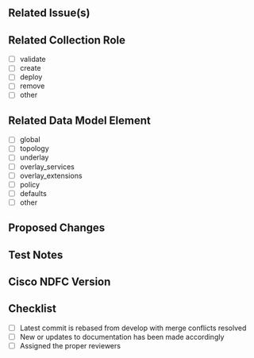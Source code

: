 <!--- Please ensure that the WIP label is not being applied if ready for review -->
<!--- If the wip label is applied to your PR, no one will look at it -->
<!--- Please feel free to ask for help -->

## Related Issue(s)
<!--- Please link the relevant issue(s) -->


## Related Collection Role
<!-- If a new role to the collection, please specify -->
* [ ] validate
* [ ] create
* [ ] deploy
* [ ] remove
* [ ] other

## Related Data Model Element
<!-- If a new element to the data model, please specify -->
* [ ] global
* [ ] topology
* [ ] underlay
* [ ] overlay_services
* [ ] overlay_extensions
* [ ] policy
* [ ] defaults
* [ ] other

## Proposed Changes
<!--- Please provide a description of proposed changes -->


## Test Notes
<!--- Please provide notes or description of testing -->


## Cisco NDFC Version
<!-- Please provide Cisco NDFC version developed against -->


## Checklist

* [ ] Latest commit is rebased from develop with merge conflicts resolved
* [ ] New or updates to documentation has been made accordingly
* [ ] Assigned the proper reviewers
